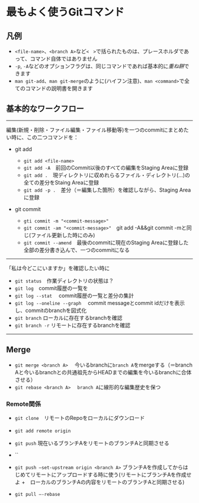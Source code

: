 # 最もよく使うGitコマンド
## 凡例
- `<file-name>`、`<branch A>`など`<　>`で括られたものは、プレースホルダであって、コマンド自体ではありません
- `-p`, `-A`などのオプションフラグは、同じコマンドであれば基本的に*重ね餅*できます
- `man git-add`、`man git-merge`のように(ハイフン注意)、`man <command>`で全てのコマンドの説明書を開きます

## 基本的なワークフロー
<hr>

編集(新規・削除・ファイル編集・ファイル移動等)を一つのcommitにまとめたい時に、この二つコマンドを：
- git add
  - `git add <file-name>`
  - `git add -A`　前回のCommit以後のすべての編集をStaging Areaに登録
  - `git add .`　現ディレクトリに収めれらるファイル・ディレクトリ(...)の全ての差分をStaing Areaに登録
  - `git add -p .`　差分（＝編集した箇所）を確認しながら、Staging Areaに登録
  
- git commit
  - `gti commit -m "<commit-message>"` 
  - `git commit -am "<commit-message>"`　git add -A&&git commit -mと同じ(ファイル更新した時にのみ)
  - `git commit --amend`　最後のcommitに現在のStaging Areaに登録した全部の差分書き込んで、一つのcommitになる

<hr>

「私は今どこにいますか」を確認したい時に
- `git status`　作業ディレクトリの状態は？
- `git log`　commit履歴の一覧を
- `git log --stat` 　commit履歴の一覧と差分の集計
- `git log --oneline --graph` 　commit messageとcommit idだけを表示し、commitのbranchを図式化
- `git branch` ローカルに存在するbranchを確認
- `git branch -r` リモートに存在するbranchを確認

<hr>

## Merge
- `git merge <branch A>`  　今いるbranchに`branch A`をmergeする（＝branch Aと今いるbranchとの共通祖先からHEADまでの編集を今いるbranchに合体させる）
- `git rebase <branch A>` 　`branch A`に線形的な編集歴史を保つ

### Remote関係
- `git clone`　リモートのRepoをローカルにダウンロード 
- `git add remote origin`　
- `git push` 現在いるブランチAをリモートのブランチAと同期させる
- ``
- `git push —set-upstream origin <branch A>` ブランチAを作成してからはじめてリモートにアップロードする時に使う(リモートにブランチAを作成せよ +　ローカルのブランチAの内容をリモートのブランチAと同期させる) 

- `git pull —-rebase`
